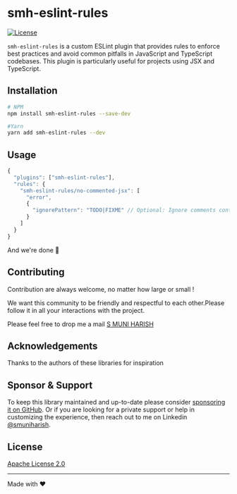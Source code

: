 # smh-eslint-rules

[![License](https://img.shields.io/badge/License-Apache%202.0-blue.svg)](https://opensource.org/licenses/Apache-2.0)

`smh-eslint-rules` is a custom ESLint plugin that provides rules to enforce best practices and avoid common pitfalls in JavaScript and TypeScript codebases. This plugin is particularly useful for projects using JSX and TypeScript.

## Installation
```sh
# NPM
npm install smh-eslint-rules --save-dev

#Yarn
yarn add smh-eslint-rules --dev
```
## Usage

```js
{
  "plugins": ["smh-eslint-rules"],
  "rules": {
    "smh-eslint-rules/no-commented-jsx": [
      "error",
      {
        "ignorePattern": "TODO|FIXME" // Optional: Ignore comments containing TODO or FIXME
      }
    ]
  }
}

```
And we're done 🎉
## Contributing

Contribution are always welcome, no matter how large or small !

We want this community to be friendly and respectful to each other.Please follow it in all your interactions with the project.

Please feel free to drop me a mail [S MUNI HARISH](mailto:samamuniharish@gmail.com?subject=[GitHub])

## Acknowledgements

Thanks to the authors of these libraries for inspiration

## Sponsor & Support

To keep this library maintained and up-to-date please consider [sponsoring it on GitHub](https://github.com/sponsors/smuniharish). Or if you are looking for a private support or help in customizing the experience, then reach out to me on Linkedin [@smuniharish](https://www.linkedin.com/in/smuniharish).

## License

[Apache License 2.0](./LICENSE)

---

Made with ❤️
